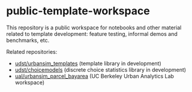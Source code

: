 # public-template-workspace

This repository is a public workspace for notebooks and other material related to template development: feature testing, informal demos and benchmarks, etc. 

Related repositories:

- [udst/urbansim_templates](https://github.com/udst/urbansim_templates/) (template library in development)
- [udst/choicemodels](https://github.com/udst/choicemodels/) (discrete choice statistics library in development)
- [ual/urbansim_parcel_bayarea](https://github.com/ual/urbansim_parcel_bayarea/) (UC Berkeley Urban Analytics Lab workspace)
